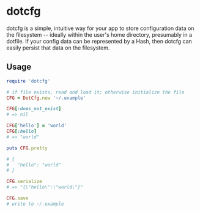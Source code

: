 dotcfg
======
dotcfg is a simple, intuitive way for your app to store configuration data on the filesystem -- ideally within the user's home directory, presumably in a dotfile.  If your config data can be represented by a Hash, then dotcfg can easily persist that data on the filesystem.

Usage
-----
```ruby
require 'dotcfg'

# if file exists, read and load it; otherwise initialize the file
CFG = DotCfg.new '~/.example'

CFG[:does_not_exist]
# => nil

CFG['hello'] = 'world'
CFG[:hello]
# => "world"

puts CFG.pretty

# {
#   "hello": "world"
# }

CFG.serialize
# => "{\"hello\":\"world\"}"

CFG.save
# write to ~/.example
```
